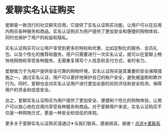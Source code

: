 # 爱聊实名认证购买

爱聊是一款流行的社交聊天应用，它提供了实名认证购买功能，让用户可以在应用内购买各种服务和商品。实名认证购买为用户提供了更加安全和便捷的购物体验，同时也保护了用户的权益和隐私。

实名认证购买可以让用户享受到更多的特权和优惠，比如定制化的服务、会员礼包、以及个性化的推荐和服务。用户只需要进行一次实名认证，就可以在爱聊上畅快地购物和享受各种服务，无需重复填写个人信息和支付方式，省时省力。

爱聊致力于为用户提供安全可靠的购物环境，实名认证购买是其重要的安全保障措施之一。通过实名认证，用户可以更好地保护自己的账户安全，避免被盗刷和欺诈行为。同时，爱聊也会对实名认证用户进行更加全面的风险评估和安全检测，保障用户的资金和信息安全。

总之，爱聊实名认证购买为用户提供了更加安全、便捷和个性化的购物体验，让用户可以放心地在应用内享受各种服务和商品。对于爱聊用户来说，实名认证购买不仅是一种购物方式，更是一种安全和信任的体现。

更多关于爱聊实名认证购买请通过✈与我们联系，感谢阅读，谢谢！[点这✈里联系](https://gg.k02.cc)